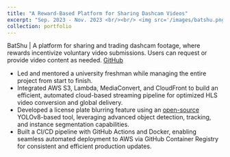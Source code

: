 ```yaml
---
title: "A Reward-Based Platform for Sharing Dashcam Videos"
excerpt: "Sep. 2023 - Nov. 2023 <br/><br/> <img src='/images/batshu.png' style='width:500px'>"
collection: portfolio
---
```


BatShu | A platform for sharing and trading dashcam footage, where rewards incentivize voluntary video submissions. Users can request or provide video content as needed. [GitHub](https://github.com/bik1111/BatShu-backend)

- Led and mentored a university freshman while managing the entire project from start to finish.
- Integrated AWS S3, Lambda, MediaConvert, and CloudFront to build an efficient, automated cloud-based streaming pipeline for optimized HLS video conversion and global delivery.
- Developed a license plate blurring feature using an [open-source]((https://github.com/tfaehse/DashcamCleaner)) YOLOv8-based tool, leveraging advanced object detection, tracking, and instance segmentation capabilities.
- Built a CI/CD pipeline with GitHub Actions and Docker, enabling seamless automated deployment to AWS via GitHub Container Registry for consistent and efficient production updates.